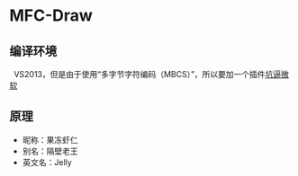 MFC-Draw
==========
编译环境
----------
   VS2013，但是由于使用“多字节字符编码（MBCS）”，所以要加一个插件[坑逼微软](http://http://blog.csdn.net/shuaihj/article/details/17071351)

原理
----------
* 昵称：果冻虾仁  
* 别名：隔壁老王  
* 英文名：Jelly
